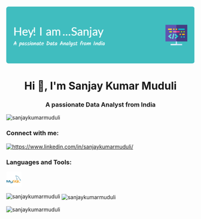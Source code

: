 ![Header](github-header-image.png) 



<h1 align="center">Hi 👋, I'm Sanjay Kumar Muduli</h1>
<h3 align="center">A passionate Data Analyst from India</h3>

<p align="left"> <img src="https://komarev.com/ghpvc/?username=sanjaykumarmuduli&label=Profile%20views&color=0e75b6&style=flat" alt="sanjaykumarmuduli" /> </p>

<h3 align="left">Connect with me:</h3>
<p align="left">
<a href="https://linkedin.com/in/https://www.linkedin.com/in/sanjaykumarmuduli/" target="blank"><img align="center" src="https://raw.githubusercontent.com/rahuldkjain/github-profile-readme-generator/master/src/images/icons/Social/linked-in-alt.svg" alt="https://www.linkedin.com/in/sanjaykumarmuduli/" height="30" width="40" /></a>
</p>

<h3 align="left">Languages and Tools:</h3>
<p align="left"> <a href="https://www.mysql.com/" target="_blank" rel="noreferrer"> <img src="https://raw.githubusercontent.com/devicons/devicon/master/icons/mysql/mysql-original-wordmark.svg" alt="mysql" width="40" height="40"/> </a> </p>

<p><img align="left" src="https://github-readme-stats.vercel.app/api/top-langs?username=sanjaykumarmuduli&show_icons=true&locale=en&layout=compact" alt="sanjaykumarmuduli" /></p>

<p>&nbsp;<img align="center" src="https://github-readme-stats.vercel.app/api?username=sanjaykumarmuduli&show_icons=true&locale=en" alt="sanjaykumarmuduli" /></p>

<p><img align="center" src="https://github-readme-streak-stats.herokuapp.com/?user=sanjaykumarmuduli&" alt="sanjaykumarmuduli" /></p>
